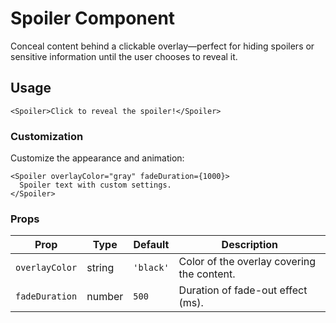 # Spoiler Component

Conceal content behind a clickable overlay—perfect for hiding spoilers or sensitive information until the user chooses to reveal it.

## Usage

```mdx
<Spoiler>Click to reveal the spoiler!</Spoiler>
```

### Customization

Customize the appearance and animation:

```mdx
<Spoiler overlayColor="gray" fadeDuration={1000}>
  Spoiler text with custom settings.
</Spoiler>
```

### Props

| Prop           | Type   | Default   | Description                                |
| -------------- | ------ | --------- | ------------------------------------------ |
| `overlayColor` | string | `'black'` | Color of the overlay covering the content. |
| `fadeDuration` | number | `500`     | Duration of fade-out effect (ms).          |
